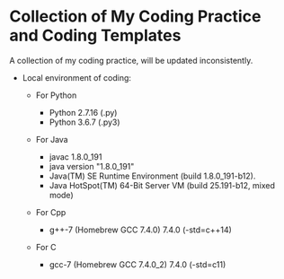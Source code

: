 # Collection of My Coding Practice and Coding Templates
A collection of my coding practice, will be updated inconsistently.

* Local environment of coding:

	* For Python
   		* Python 2.7.16 (.py)
		* Python 3.6.7 (.py3)
	
	* For Java
		* javac 1.8.0_191
		* java version "1.8.0_191"
		* Java(TM) SE Runtime Environment (build 1.8.0_191-b12).
		* Java HotSpot(TM) 64-Bit Server VM (build 25.191-b12, mixed mode)
		
	* For Cpp
		* g++-7 (Homebrew GCC 7.4.0) 7.4.0 (-std=c++14)

	* For C
		* gcc-7 (Homebrew GCC 7.4.0_2) 7.4.0 (-std=c11)
